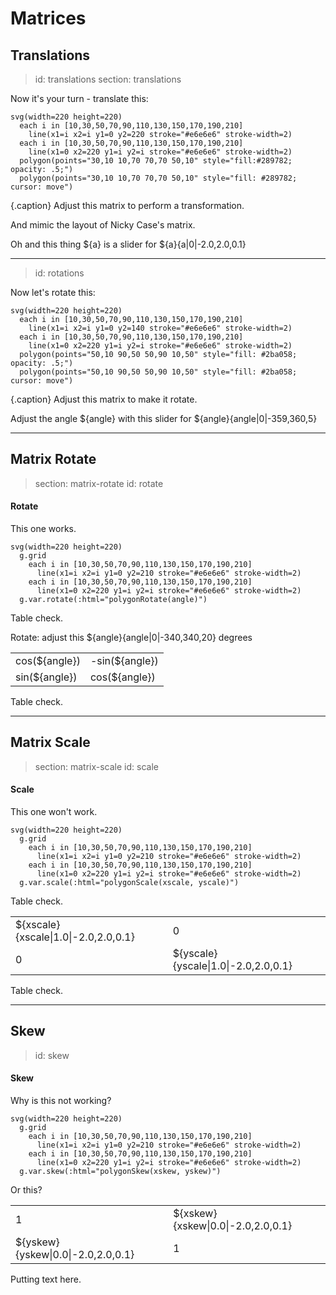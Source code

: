 # Matrices

## Translations

> id: translations
> section: translations

Now it's your turn - translate this:

    svg(width=220 height=220)
      each i in [10,30,50,70,90,110,130,150,170,190,210]
        line(x1=i x2=i y1=0 y2=220 stroke="#e6e6e6" stroke-width=2)
      each i in [10,30,50,70,90,110,130,150,170,190,210]
        line(x1=0 x2=220 y1=i y2=i stroke="#e6e6e6" stroke-width=2)
      polygon(points="30,10 10,70 70,70 50,10" style="fill:#289782; opacity: .5;")
      polygon(points="30,10 10,70 70,70 50,10" style="fill: #289782; cursor: move")

{.caption} Adjust this matrix to perform a transformation.

And mimic the layout of Nicky Case's matrix.

Oh and this thing ${a} is a slider for ${a}{a|0|-2.0,2.0,0.1}

---

> id: rotations

Now let's rotate this:

    svg(width=220 height=220)
      each i in [10,30,50,70,90,110,130,150,170,190,210]
        line(x1=i x2=i y1=0 y2=140 stroke="#e6e6e6" stroke-width=2)
      each i in [10,30,50,70,90,110,130,150,170,190,210]
        line(x1=0 x2=220 y1=i y2=i stroke="#e6e6e6" stroke-width=2)
      polygon(points="50,10 90,50 50,90 10,50" style="fill: #2ba058; opacity: .5;")
      polygon(points="50,10 90,50 50,90 10,50" style="fill: #2ba058; cursor: move")

{.caption} Adjust this matrix to make it rotate.

Adjust the angle ${angle} with this slider for ${angle}{angle|0|-359,360,5}

---

## Matrix Rotate
> section: matrix-rotate
> id: rotate

#### Rotate
This one works.

    svg(width=220 height=220)
      g.grid
        each i in [10,30,50,70,90,110,130,150,170,190,210]
          line(x1=i x2=i y1=0 y2=210 stroke="#e6e6e6" stroke-width=2)
        each i in [10,30,50,70,90,110,130,150,170,190,210]
          line(x1=0 x2=220 y1=i y2=i stroke="#e6e6e6" stroke-width=2)
      g.var.rotate(:html="polygonRotate(angle)")

Table check.

Rotate: adjust this ${angle}{angle|0|-340,340,20} degrees

<table>
<tr><td>cos(${angle})</td><td>-sin(${angle})</td></tr>
<tr><td>sin(${angle})</td><td>cos(${angle})</td></tr>
</table>

Table check.

---

## Matrix Scale
> section: matrix-scale
> id: scale

#### Scale
This one won't work.

    svg(width=220 height=220)
      g.grid
        each i in [10,30,50,70,90,110,130,150,170,190,210]
          line(x1=i x2=i y1=0 y2=210 stroke="#e6e6e6" stroke-width=2)
        each i in [10,30,50,70,90,110,130,150,170,190,210]
          line(x1=0 x2=220 y1=i y2=i stroke="#e6e6e6" stroke-width=2)
      g.var.scale(:html="polygonScale(xscale, yscale)")

Table check.

<table>
<tr><td>${xscale}{xscale|1.0|-2.0,2.0,0.1}</td><td>0</td></tr>
<tr><td>0</td><td>${yscale}{yscale|1.0|-2.0,2.0,0.1}</td></tr>
</table>

Table check.

---

## Skew
> id: skew

#### Skew 
Why is this not working?


    svg(width=220 height=220)
      g.grid
        each i in [10,30,50,70,90,110,130,150,170,190,210]
          line(x1=i x2=i y1=0 y2=210 stroke="#e6e6e6" stroke-width=2)
        each i in [10,30,50,70,90,110,130,150,170,190,210]
          line(x1=0 x2=220 y1=i y2=i stroke="#e6e6e6" stroke-width=2)
      g.var.skew(:html="polygonSkew(xskew, yskew)")


Or this?

<table>
<tr><td>1</td><td>${xskew}{xskew|0.0|-2.0,2.0,0.1}</td></tr>
<tr><td>${yskew}{yskew|0.0|-2.0,2.0,0.1}</td><td>1</td></tr>
</table>

Putting text here.